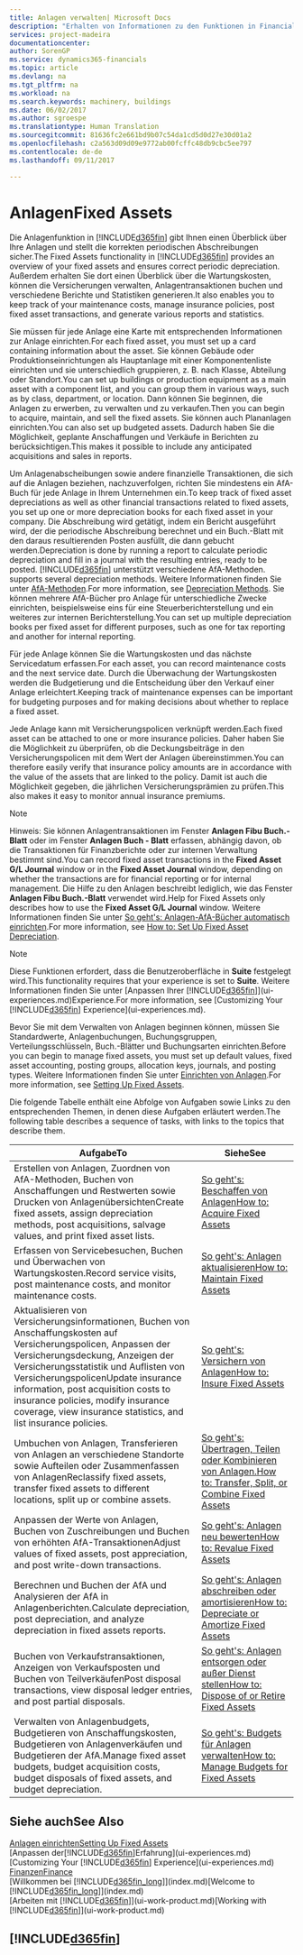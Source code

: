 ```yaml
---
title: Anlagen verwalten| Microsoft Docs
description: "Erhalten von Informationen zu den Funktionen in Financials und eine Übersicht erhalten, wie mit Anlagen gearbeitet wird."
services: project-madeira
documentationcenter: 
author: SorenGP
ms.service: dynamics365-financials
ms.topic: article
ms.devlang: na
ms.tgt_pltfrm: na
ms.workload: na
ms.search.keywords: machinery, buildings
ms.date: 06/02/2017
ms.author: sgroespe
ms.translationtype: Human Translation
ms.sourcegitcommit: 81636fc2e661bd9b07c54da1cd5d0d27e30d01a2
ms.openlocfilehash: c2a563d09d09e9772ab00fcffc48db9cbc5ee797
ms.contentlocale: de-de
ms.lasthandoff: 09/11/2017

---
```

# <a name="fixed-assets"></a><span data-ttu-id="1b224-103">Anlagen</span><span class="sxs-lookup"><span data-stu-id="1b224-103">Fixed Assets</span></span>
<span data-ttu-id="1b224-104">Die Anlagenfunktion in [!INCLUDE[d365fin](includes/d365fin_md.md)] gibt Ihnen einen Überblick über Ihre Anlagen und stellt die korrekten periodischen Abschreibungen sicher.</span><span class="sxs-lookup"><span data-stu-id="1b224-104">The Fixed Assets functionality in [!INCLUDE[d365fin](includes/d365fin_md.md)] provides an overview of your fixed assets and ensures correct periodic depreciation.</span></span> <span data-ttu-id="1b224-105">Außerdem erhalten Sie dort einen Überblick über die Wartungskosten, können die Versicherungen verwalten, Anlagentransaktionen buchen und verschiedene Berichte und Statistiken generieren.</span><span class="sxs-lookup"><span data-stu-id="1b224-105">It also enables you to keep track of your maintenance costs, manage insurance policies, post fixed asset transactions, and generate various reports and statistics.</span></span>

<span data-ttu-id="1b224-106">Sie müssen für jede Anlage eine Karte mit entsprechenden Informationen zur Anlage einrichten.</span><span class="sxs-lookup"><span data-stu-id="1b224-106">For each fixed asset, you must set up a card containing information about the asset.</span></span> <span data-ttu-id="1b224-107">Sie können Gebäude oder Produktionseinrichtungen als Hauptanlage mit einer Komponentenliste einrichten und sie unterschiedlich gruppieren, z. B. nach Klasse, Abteilung oder Standort.</span><span class="sxs-lookup"><span data-stu-id="1b224-107">You can set up buildings or production equipment as a main asset with a component list, and you can group them in various ways, such as by class, department, or location.</span></span> <span data-ttu-id="1b224-108">Dann können Sie beginnen, die Anlagen zu erwerben, zu verwalten und zu verkaufen.</span><span class="sxs-lookup"><span data-stu-id="1b224-108">Then you can begin to acquire, maintain, and sell the fixed assets.</span></span> <span data-ttu-id="1b224-109">Sie können auch Plananlagen einrichten.</span><span class="sxs-lookup"><span data-stu-id="1b224-109">You can also set up budgeted assets.</span></span> <span data-ttu-id="1b224-110">Dadurch haben Sie die Möglichkeit, geplante Anschaffungen und Verkäufe in Berichten zu berücksichtigen.</span><span class="sxs-lookup"><span data-stu-id="1b224-110">This makes it possible to include any anticipated acquisitions and sales in reports.</span></span>

<span data-ttu-id="1b224-111">Um Anlagenabscheibungen sowie andere finanzielle Transaktionen, die sich auf die Anlagen beziehen, nachzuverfolgen, richten Sie mindestens ein AfA-Buch für jede Anlage in Ihrem Unternehmen ein.</span><span class="sxs-lookup"><span data-stu-id="1b224-111">To keep track of fixed asset depreciations as well as other financial transactions related to fixed assets, you set up one or more depreciation books for each fixed asset in your company.</span></span> <span data-ttu-id="1b224-112">Die Abschreibung wird getätigt, indem ein Bericht ausgeführt wird, der die periodische Abschreibung berechnet und ein Buch.-Blatt mit den daraus resultierenden Posten ausfüllt, die dann gebucht werden.</span><span class="sxs-lookup"><span data-stu-id="1b224-112">Depreciation is done by running a report to calculate periodic depreciation and fill in a journal with the resulting entries, ready to be posted.</span></span> [!INCLUDE[d365fin](includes/d365fin_md.md)]<span data-ttu-id="1b224-113"> unterstützt verschiedene AfA-Methoden.</span><span class="sxs-lookup"><span data-stu-id="1b224-113"> supports several depreciation methods.</span></span> <span data-ttu-id="1b224-114">Weitere Informationen finden Sie unter [AfA-Methoden](fa-depreciation-methods.md).</span><span class="sxs-lookup"><span data-stu-id="1b224-114">For more information, see [Depreciation Methods](fa-depreciation-methods.md).</span></span> <span data-ttu-id="1b224-115">Sie können mehrere AfA-Bücher pro Anlage für unterschiedliche Zwecke einrichten, beispielsweise eins für eine Steuerberichterstellung und ein weiteres zur internen Berichterstellung.</span><span class="sxs-lookup"><span data-stu-id="1b224-115">You can set up multiple depreciation books per fixed asset for different purposes, such as one for tax reporting and another for internal reporting.</span></span>

<span data-ttu-id="1b224-116">Für jede Anlage können Sie die Wartungskosten und das nächste Servicedatum erfassen.</span><span class="sxs-lookup"><span data-stu-id="1b224-116">For each asset, you can record maintenance costs and the next service date.</span></span> <span data-ttu-id="1b224-117">Durch die Überwachung der Wartungskosten werden die Budgetierung und die Entscheidung über den Verkauf einer Anlage erleichtert.</span><span class="sxs-lookup"><span data-stu-id="1b224-117">Keeping track of maintenance expenses can be important for budgeting purposes and for making decisions about whether to replace a fixed asset.</span></span>

<span data-ttu-id="1b224-118">Jede Anlage kann mit Versicherungspolicen verknüpft werden.</span><span class="sxs-lookup"><span data-stu-id="1b224-118">Each fixed asset can be attached to one or more insurance policies.</span></span> <span data-ttu-id="1b224-119">Daher haben Sie die Möglichkeit zu überprüfen, ob die Deckungsbeiträge in den Versicherungspolicen mit dem Wert der Anlagen übereinstimmen.</span><span class="sxs-lookup"><span data-stu-id="1b224-119">You can therefore easily verify that insurance policy amounts are in accordance with the value of the assets that are linked to the policy.</span></span> <span data-ttu-id="1b224-120">Damit ist auch die Möglichkeit gegeben, die jährlichen Versicherungsprämien zu prüfen.</span><span class="sxs-lookup"><span data-stu-id="1b224-120">This also makes it easy to monitor annual insurance premiums.</span></span>

> [!NOTE]  
>   <span data-ttu-id="1b224-121">Hinweis: Sie können Anlagentransaktionen im Fenster **Anlagen Fibu Buch.-Blatt** oder im Fenster **Anlagen Buch - Blatt** erfassen, abhängig davon, ob die Transaktionen für Finanzberichte oder zur internen Verwaltung bestimmt sind.</span><span class="sxs-lookup"><span data-stu-id="1b224-121">You can record fixed asset transactions in the **Fixed Asset G/L Journal** window or in the **Fixed Asset Journal** window, depending on whether the transactions are for financial reporting or for internal management.</span></span> <span data-ttu-id="1b224-122">Die Hilfe zu den Anlagen beschreibt lediglich, wie das Fenster **Anlagen Fibu Buch.-Blatt** verwendet wird.</span><span class="sxs-lookup"><span data-stu-id="1b224-122">Help for Fixed Assets only describes how to use the **Fixed Asset G/L Journal** window.</span></span> <span data-ttu-id="1b224-123">Weitere Informationen finden Sie unter [So geht's: Anlagen-AfA-Bücher automatisch einrichten](fa-how-setup-depreciation.md).</span><span class="sxs-lookup"><span data-stu-id="1b224-123">For more information, see [How to: Set Up Fixed Asset Depreciation](fa-how-setup-depreciation.md).</span></span>

> [!NOTE]  
>   <span data-ttu-id="1b224-124">Diese Funktionen erfordert, dass die Benutzeroberfläche in **Suite** festgelegt wird.</span><span class="sxs-lookup"><span data-stu-id="1b224-124">This functionality requires that your experience is set to **Suite**.</span></span> <span data-ttu-id="1b224-125">Weitere Informationen finden Sie unter [Anpassen Ihrer [!INCLUDE[d365fin](includes/d365fin_md.md)]](ui-experiences.md)Experience.</span><span class="sxs-lookup"><span data-stu-id="1b224-125">For more information, see [Customizing Your [!INCLUDE[d365fin](includes/d365fin_md.md)] Experience](ui-experiences.md).</span></span>

<span data-ttu-id="1b224-126">Bevor Sie mit dem Verwalten von Anlagen beginnen können, müssen Sie Standardwerte, Anlagenbuchungen, Buchungsgruppen, Verteilungsschlüsseln, Buch.-Blätter und Buchungsarten einrichten.</span><span class="sxs-lookup"><span data-stu-id="1b224-126">Before you can begin to manage fixed assets, you must set up default values, fixed asset accounting, posting groups, allocation keys, journals, and posting types.</span></span> <span data-ttu-id="1b224-127">Weitere Informationen finden Sie unter [Einrichten von Anlagen](fa-setup.md).</span><span class="sxs-lookup"><span data-stu-id="1b224-127">For more information, see [Setting Up Fixed Assets](fa-setup.md).</span></span>

<span data-ttu-id="1b224-128">Die folgende Tabelle enthält eine Abfolge von Aufgaben sowie Links zu den entsprechenden Themen, in denen diese Aufgaben erläutert werden.</span><span class="sxs-lookup"><span data-stu-id="1b224-128">The following table describes a sequence of tasks, with links to the topics that describe them.</span></span>

| <span data-ttu-id="1b224-129">Aufgabe</span><span class="sxs-lookup"><span data-stu-id="1b224-129">To</span></span> | <span data-ttu-id="1b224-130">Siehe</span><span class="sxs-lookup"><span data-stu-id="1b224-130">See</span></span> |
| --- | --- |
| <span data-ttu-id="1b224-131">Erstellen von Anlagen, Zuordnen von AfA-Methoden, Buchen von Anschaffungen und Restwerten sowie Drucken von Anlagenübersichten</span><span class="sxs-lookup"><span data-stu-id="1b224-131">Create fixed assets, assign depreciation methods, post acquisitions, salvage values, and print fixed asset lists.</span></span> |[<span data-ttu-id="1b224-132">So geht's: Beschaffen von Anlagen</span><span class="sxs-lookup"><span data-stu-id="1b224-132">How to: Acquire Fixed Assets</span></span>](fa-how-acquire.md) |
| <span data-ttu-id="1b224-133">Erfassen von Servicebesuchen, Buchen und Überwachen von Wartungskosten.</span><span class="sxs-lookup"><span data-stu-id="1b224-133">Record service visits, post maintenance costs, and monitor maintenance costs.</span></span> |[<span data-ttu-id="1b224-134">So geht's: Anlagen aktualisieren</span><span class="sxs-lookup"><span data-stu-id="1b224-134">How to: Maintain Fixed Assets</span></span>](fa-how-maintain.md) |
| <span data-ttu-id="1b224-135">Aktualisieren von Versicherungsinformationen, Buchen von Anschaffungskosten auf Versicherungspolicen, Anpassen der Versicherungsdeckung, Anzeigen der Versicherungsstatistik und Auflisten von Versicherungspolicen</span><span class="sxs-lookup"><span data-stu-id="1b224-135">Update insurance information, post acquisition costs to insurance policies, modify insurance coverage, view insurance statistics, and list insurance policies.</span></span> |[<span data-ttu-id="1b224-136">So geht's: Versichern von Anlagen</span><span class="sxs-lookup"><span data-stu-id="1b224-136">How to: Insure Fixed Assets</span></span>](fa-how-insure.md) |
| <span data-ttu-id="1b224-137">Umbuchen von Anlagen, Transferieren von Anlagen an verschiedene Standorte sowie Aufteilen oder Zusammenfassen von Anlagen</span><span class="sxs-lookup"><span data-stu-id="1b224-137">Reclassify fixed assets, transfer fixed assets to different locations, split up or combine assets.</span></span> |[<span data-ttu-id="1b224-138">So geht's: Übertragen, Teilen oder Kombinieren von Anlagen.</span><span class="sxs-lookup"><span data-stu-id="1b224-138">How to: Transfer, Split, or Combine Fixed Assets</span></span>](fa-how-trans-split-combine.md) |
| <span data-ttu-id="1b224-139">Anpassen der Werte von Anlagen, Buchen von Zuschreibungen und Buchen von erhöhten AfA-Transaktionen</span><span class="sxs-lookup"><span data-stu-id="1b224-139">Adjust values of fixed assets, post appreciation, and post write-down transactions.</span></span> |[<span data-ttu-id="1b224-140">So geht's: Anlagen neu bewerten</span><span class="sxs-lookup"><span data-stu-id="1b224-140">How to: Revalue Fixed Assets</span></span>](fa-how-revalue.md) |
| <span data-ttu-id="1b224-141">Berechnen und Buchen der AfA und Analysieren der AfA in Anlagenberichten.</span><span class="sxs-lookup"><span data-stu-id="1b224-141">Calculate depreciation, post depreciation, and  analyze depreciation in fixed assets reports.</span></span> |[<span data-ttu-id="1b224-142">So geht's: Anlagen abschreiben oder amortisieren</span><span class="sxs-lookup"><span data-stu-id="1b224-142">How to: Depreciate or Amortize Fixed Assets</span></span>](fa-how-depreciate-amortize.md) |
| <span data-ttu-id="1b224-143">Buchen von Verkaufstransaktionen, Anzeigen von Verkaufsposten und Buchen von Teilverkäufen</span><span class="sxs-lookup"><span data-stu-id="1b224-143">Post disposal transactions, view disposal ledger entries, and post partial disposals.</span></span> |[<span data-ttu-id="1b224-144">So geht's: Anlagen entsorgen oder außer Dienst stellen</span><span class="sxs-lookup"><span data-stu-id="1b224-144">How to: Dispose of or Retire Fixed Assets</span></span>](fa-how-dispose-retire.md) |
| <span data-ttu-id="1b224-145">Verwalten von Anlagenbudgets, Budgetieren von Anschaffungskosten, Budgetieren von Anlagenverkäufen und Budgetieren der AfA.</span><span class="sxs-lookup"><span data-stu-id="1b224-145">Manage fixed asset budgets, budget acquisition costs, budget disposals of fixed assets, and budget depreciation.</span></span> |[<span data-ttu-id="1b224-146">So geht's: Budgets für Anlagen verwalten</span><span class="sxs-lookup"><span data-stu-id="1b224-146">How to: Manage Budgets for Fixed Assets</span></span>](fa-how-manage-budgets.md) |

## <a name="see-also"></a><span data-ttu-id="1b224-147">Siehe auch</span><span class="sxs-lookup"><span data-stu-id="1b224-147">See Also</span></span>
[<span data-ttu-id="1b224-148">Anlagen einrichten</span><span class="sxs-lookup"><span data-stu-id="1b224-148">Setting Up Fixed Assets</span></span>](fa-setup.md)  
<span data-ttu-id="1b224-149">[Anpassen der[!INCLUDE[d365fin](includes/d365fin_md.md)]Erfahrung](ui-experiences.md)</span><span class="sxs-lookup"><span data-stu-id="1b224-149">[Customizing Your [!INCLUDE[d365fin](includes/d365fin_md.md)] Experience](ui-experiences.md)</span></span>  
[<span data-ttu-id="1b224-150">Finanzen</span><span class="sxs-lookup"><span data-stu-id="1b224-150">Finance</span></span>](finance.md)  
<span data-ttu-id="1b224-151">[Willkommen bei [!INCLUDE[d365fin_long](includes/d365fin_long_md.md)]](index.md)</span><span class="sxs-lookup"><span data-stu-id="1b224-151">[Welcome to [!INCLUDE[d365fin_long](includes/d365fin_long_md.md)]](index.md)</span></span>  
<span data-ttu-id="1b224-152">[Arbeiten mit [!INCLUDE[d365fin](includes/d365fin_md.md)]](ui-work-product.md)</span><span class="sxs-lookup"><span data-stu-id="1b224-152">[Working with [!INCLUDE[d365fin](includes/d365fin_md.md)]](ui-work-product.md)</span></span>

## [!INCLUDE[d365fin](includes/free_trial_md.md)]

